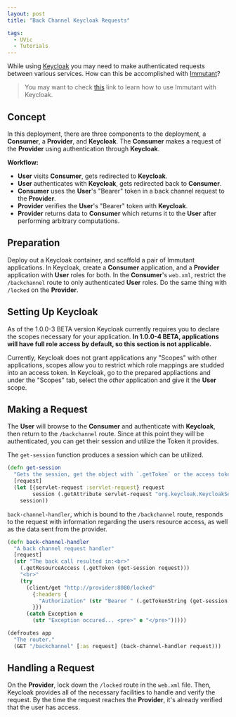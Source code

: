 ```yaml
---
layout: post
title: "Back Channel Keycloak Requests"

tags:
  - UVic
  - Tutorials
---
```



While using [Keycloak](http://keycloak.jboss.org/) you may need to make authenticated requests between various services. How can this be accomplished with [Immutant](http://immutant.org/)?

> You may want to check [this](/2014/07/25/integrating-immutant-and-keycloak/) link to learn how to use Immutant with Keycloak.

## Concept

In this deployment, there are three components to the deployment, a **Consumer**, a **Provider**, and **Keycloak**. The **Consumer** makes a request of the **Provider** using authentication through **Keycloak**.

**Workflow:**

* **User** visits **Consumer**, gets redirected to **Keycloak**.
* **User** authenticates with **Keycloak**, gets redirected back to **Consumer**.
* **Consumer** uses the **User**'s "Bearer" token in a back channel request to the **Provider**.
* **Provider** verifies the **User**'s "Bearer" token with **Keycloak**.
* **Provider** returns data to **Consumer** which returns it to the **User** after performing arbitrary computations.

## Preparation

Deploy out a Keycloak container, and scaffold a pair of Immutant applications. In Keycloak, create a **Consumer** application, and a **Provider** application with **User** roles for both. In the **Consumer**'s `web.xml`, restrict the `/backchannel` route to only authenticated **User** roles. Do the same thing with `/locked` on the **Provider**.

## Setting Up Keycloak

As of the 1.0.0-3 BETA version Keycloak currently requires you to declare the scopes necessary for your application. **In 1.0.0-4 BETA, applications will have full role access by default, so this section is not applicable.**

Currently, Keycloak does not grant applications any "Scopes" with other applications, scopes allow you to restrict which role mappings are studded into an access token. In Keycloak, go to the prepared appliactions and under the "Scopes" tab, select the *other* application and give it the **User** scope.

## Making a Request

The **User** will browse to the **Consumer** and authenticate with **Keycloak**, then return to the `/backchannel` route. Since at this point they will be authenticated, you can get their session and utilize the Token it provides.

The `get-session` function produces a session which can be utilized.  

```clojure
(defn get-session
  "Gets the session, get the object with `.getToken` or the access token itself with `.getTokenString`"
  [request]
  (let [{servlet-request :servlet-request} request
        session (.getAttribute servlet-request "org.keycloak.KeycloakSecurityContext")]
    session))
```

`back-channel-handler`, which is bound to the `/backchannel` route, responds to the request with information regarding the users resource access, as well as the data sent from the provider.

```clojure
(defn back-channel-handler
  "A back channel request handler"
  [request]
  (str "The back call resulted in:<br>"
    (.getResourceAccess (.getToken (get-session request)))
    "<br>"
    (try
      (client/get "http://provider:8080/locked"
        {:headers {
          "Authorization" (str "Bearer " (.getTokenString (get-session request)))
        }})
      (catch Exception e
        (str "Exception occured... <pre>" e "</pre>")))))

(defroutes app
  "The router."
  (GET "/backchannel" [:as request] (back-channel-handler request)))
```

## Handling a Request

On the **Provider**, lock down the `/locked` route in the `web.xml` file. Then, Keycloak provides all of the necessary facilities to handle and verify the request. By the time the request reaches the **Provider**, it's already verified that the user has access.
